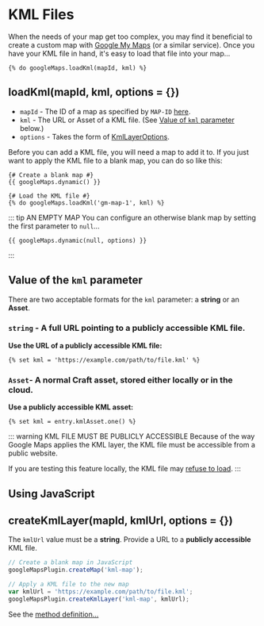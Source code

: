 # KML Files

When the needs of your map get too complex, you may find it beneficial to create a custom map with [Google My Maps](https://www.google.com/maps/about/mymaps/) (or a similar service). Once you have your KML file in hand, it's easy to load that file into your map...

```twig
{% do googleMaps.loadKml(mapId, kml) %}
```

## loadKml(mapId, kml, options = {})

 - `mapId` - The ID of a map as specified by `MAP-ID` [here](/javascript-object/google-maps-objects/).
 - `kml` - The URL or Asset of a KML file. (See [Value of `kml` parameter](#value-of-the-kml-parameter) below.)
 - `options` - Takes the form of [KmlLayerOptions](https://developers.google.com/maps/documentation/javascript/reference/kml#KmlLayerOptions).

Before you can add a KML file, you will need a map to add it to. If you just want to apply the KML file to a blank map, you can do so like this:

```twig
{# Create a blank map #}
{{ googleMaps.dynamic() }}

{# Load the KML file #}
{% do googleMaps.loadKml('gm-map-1', kml) %}
```

::: tip AN EMPTY MAP
You can configure an otherwise blank map by setting the first parameter to `null`...

```twig
{{ googleMaps.dynamic(null, options) }}
```
:::

## Value of the `kml` parameter

There are two acceptable formats for the `kml` parameter: a **string** or an **Asset**.

### `string` - A full URL pointing to a publicly accessible KML file.
 
**Use the URL of a publicly accessible KML file:**

```twig
{% set kml = 'https://example.com/path/to/file.kml' %}
```

### `Asset`- A normal Craft asset, stored either locally or in the cloud.

**Use a publicly accessible KML asset:**

```twig
{% set kml = entry.kmlAsset.one() %}
```

::: warning KML FILE MUST BE PUBLICLY ACCESSIBLE
Because of the way Google Maps applies the KML layer, the KML file must be accessible from a public website.

If you are testing this feature locally, the KML file may [refuse to load](https://stackoverflow.com/a/3515444/3467557).
:::

## Using JavaScript

## createKmlLayer(mapId, kmlUrl, options = {})

The `kmlUrl` value must be a **string**. Provide a URL to a **publicly accessible** KML file.

```js
// Create a blank map in JavaScript
googleMapsPlugin.createMap('kml-map');

// Apply a KML file to the new map
var kmlUrl = 'https://example.com/path/to/file.kml';
googleMapsPlugin.createKmlLayer('kml-map', kmlUrl);
```

See the [method definition...](/javascript-object/#createkmllayer-mapid-kmlurl-options)
